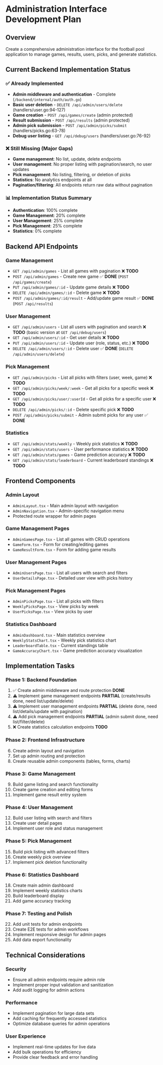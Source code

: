 # Administration Interface Development Plan

## Overview
Create a comprehensive administration interface for the football pool application to manage games, results, users, picks, and generate statistics.

## Current Backend Implementation Status

### ✅ **Already Implemented**
- **Admin middleware and authentication** - Complete (`/backend/internal/auth/auth.go`)
- **Basic user deletion** - `DELETE /api/admin/users/delete` (handlers/user.go:94-127)
- **Game creation** - `POST /api/games/create` (admin protected)
- **Result submission** - `POST /api/results` (admin protected)
- **Admin pick submission** - `POST /api/admin/picks/submit` (handlers/picks.go:63-78)
- **Debug user listing** - `GET /api/debug/users` (handlers/user.go:76-92)

### ❌ **Still Missing (Major Gaps)**
- **Game management**: No list, update, delete endpoints
- **User management**: No proper listing with pagination/search, no user updates
- **Pick management**: No listing, filtering, or deletion of picks
- **Statistics**: No analytics endpoints at all
- **Pagination/filtering**: All endpoints return raw data without pagination

### 📊 **Implementation Status Summary**
- **Authentication**: 100% complete
- **Game Management**: 20% complete  
- **User Management**: 25% complete
- **Pick Management**: 25% complete
- **Statistics**: 0% complete

## Backend API Endpoints

### Game Management
- `GET /api/admin/games` - List all games with pagination ❌ **TODO**
- `POST /api/admin/games` - Create new game ✅ **DONE** (`POST /api/games/create`)
- `PUT /api/admin/games/:id` - Update game details ❌ **TODO**
- `DELETE /api/admin/games/:id` - Delete game ❌ **TODO**
- `POST /api/admin/games/:id/result` - Add/update game result ✅ **DONE** (`POST /api/results`)

### User Management
- `GET /api/admin/users` - List all users with pagination and search ❌ **TODO** (basic version at `GET /api/debug/users`)
- `GET /api/admin/users/:id` - Get user details ❌ **TODO**
- `PUT /api/admin/users/:id` - Update user (role, status, etc.) ❌ **TODO**
- `DELETE /api/admin/users/:id` - Delete user ✅ **DONE** (`DELETE /api/admin/users/delete`)

### Pick Management
- `GET /api/admin/picks` - List all picks with filters (user, week, game) ❌ **TODO**
- `GET /api/admin/picks/week/:week` - Get all picks for a specific week ❌ **TODO**
- `GET /api/admin/picks/user/:userId` - Get all picks for a specific user ❌ **TODO**
- `DELETE /api/admin/picks/:id` - Delete specific pick ❌ **TODO**
- `POST /api/admin/picks/submit` - Admin submit picks for any user ✅ **DONE**

### Statistics
- `GET /api/admin/stats/weekly` - Weekly pick statistics ❌ **TODO**
- `GET /api/admin/stats/users` - User performance statistics ❌ **TODO**
- `GET /api/admin/stats/games` - Game prediction accuracy ❌ **TODO**
- `GET /api/admin/stats/leaderboard` - Current leaderboard standings ❌ **TODO**

## Frontend Components

### Admin Layout
- `AdminLayout.tsx` - Main admin layout with navigation
- `AdminNavigation.tsx` - Admin-specific navigation menu
- Protected route wrapper for admin pages

### Game Management Pages
- `AdminGamesPage.tsx` - List all games with CRUD operations
- `GameForm.tsx` - Form for creating/editing games
- `GameResultForm.tsx` - Form for adding game results

### User Management Pages
- `AdminUsersPage.tsx` - List all users with search and filters
- `UserDetailsPage.tsx` - Detailed user view with picks history

### Pick Management Pages
- `AdminPicksPage.tsx` - List all picks with filters
- `WeeklyPicksPage.tsx` - View picks by week
- `UserPicksPage.tsx` - View picks by user

### Statistics Dashboard
- `AdminDashboard.tsx` - Main statistics overview
- `WeeklyStatsChart.tsx` - Weekly pick statistics chart
- `LeaderboardTable.tsx` - Current standings table
- `GameAccuracyChart.tsx` - Game prediction accuracy visualization

## Implementation Tasks

### Phase 1: Backend Foundation
1. ✅ Create admin middleware and route protection **DONE**
2. ⚠️ Implement game management endpoints **PARTIAL** (create/results done, need list/update/delete)
3. ⚠️ Implement user management endpoints **PARTIAL** (delete done, need list/details/update with pagination)
4. ⚠️ Add pick management endpoints **PARTIAL** (admin submit done, need list/filter/delete)
5. ❌ Create statistics calculation endpoints **TODO**

### Phase 2: Frontend Infrastructure
6. Create admin layout and navigation
7. Set up admin routing and protection
8. Create reusable admin components (tables, forms, charts)

### Phase 3: Game Management
9. Build game listing and search functionality
10. Create game creation and editing forms
11. Implement game result entry system

### Phase 4: User Management
12. Build user listing with search and filters
13. Create user detail pages
14. Implement user role and status management

### Phase 5: Pick Management
15. Build pick listing with advanced filters
16. Create weekly pick overview
17. Implement pick deletion functionality

### Phase 6: Statistics Dashboard
18. Create main admin dashboard
19. Implement weekly statistics charts
20. Build leaderboard display
21. Add game accuracy tracking

### Phase 7: Testing and Polish
22. Add unit tests for admin endpoints
23. Create E2E tests for admin workflows
24. Implement responsive design for admin pages
25. Add data export functionality

## Technical Considerations

### Security
- Ensure all admin endpoints require admin role
- Implement proper input validation and sanitization
- Add audit logging for admin actions

### Performance
- Implement pagination for large data sets
- Add caching for frequently accessed statistics
- Optimize database queries for admin operations

### User Experience
- Implement real-time updates for live data
- Add bulk operations for efficiency
- Provide clear feedback and error handling